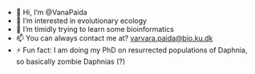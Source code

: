 - 👋 Hi, I’m @VanaPaida
- 👀 I’m interested in evolutionary ecology
- 🌱 I’m timidly trying to learn some bioinformatics
- 📫 You can always contact me at? varvara.paida@bio.ku.dk
- ⚡ Fun fact: I am doing my PhD on resurrected populations of Daphnia, so basically zombie Daphnias (?)
<!---
VanaPaida/VanaPaida is a ✨ special ✨ repository because its `README.md` (this file) appears on your GitHub profile.
You can click the Preview link to take a look at your changes.
--->
